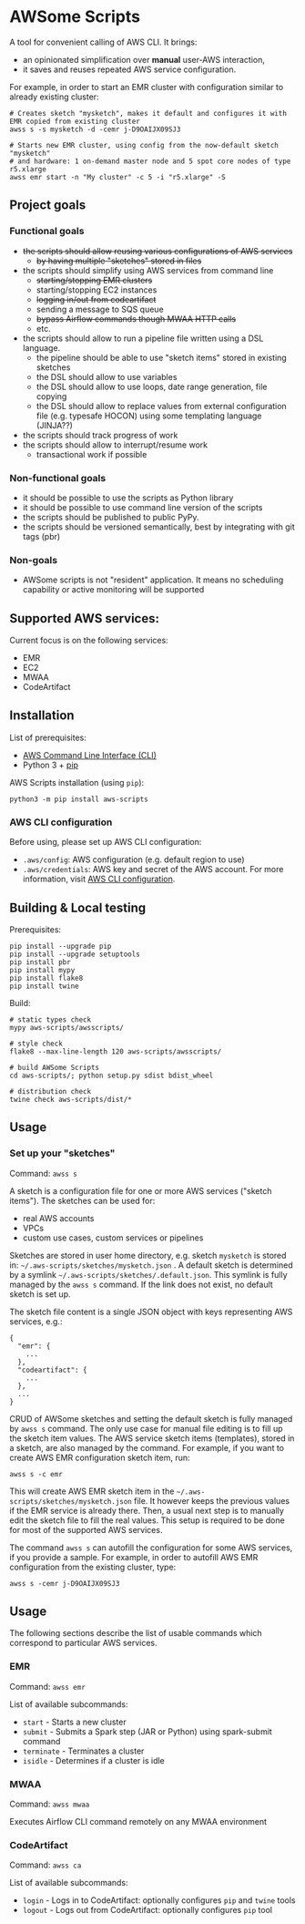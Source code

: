 # AWSome Scripts

A tool for convenient calling of AWS CLI. It brings:

- an opinionated simplification over **manual** user-AWS interaction,
- it saves and reuses repeated AWS service configuration.

For example, in order to start an EMR cluster with configuration similar to already existing cluster:

```
# Creates sketch "mysketch", makes it default and configures it with EMR copied from existing cluster
awss s -s mysketch -d -cemr j-D9OAIJX09SJ3

# Starts new EMR cluster, using config from the now-default sketch "mysketch"
# and hardware: 1 on-demand master node and 5 spot core nodes of type r5.xlarge
awss emr start -n "My cluster" -c 5 -i "r5.xlarge" -S
```

## Project goals

### Functional goals

- ~~the scripts should allow reusing various configurations of AWS services~~
    - ~~by having multiple "sketches" stored in files~~
- the scripts should simplify using AWS services from command line
    - ~~starting/stopping EMR clusters~~
    - starting/stopping EC2 instances
    - ~~logging in/out from codeartifact~~
    - sending a message to SQS queue
    - ~~bypass Airflow commands though MWAA HTTP calls~~
    - etc.
- the scripts should allow to run a pipeline file written using a DSL language.
    - the pipeline should be able to use "sketch items" stored in existing sketches
    - the DSL should allow to use variables
    - the DSL should allow to use loops, date range generation, file copying
    - the DSL should allow to replace values from external configuration file (e.g. typesafe HOCON) using some
      templating language (JINJA??)
- the scripts should track progress of work
- the scripts should allow to interrupt/resume work
    - transactional work if possible

### Non-functional goals

- it should be possible to use the scripts as Python library
- it should be possible to use command line version of the scripts
- the scripts should be published to public PyPy.
- the scripts should be versioned semantically, best by integrating with git tags (pbr)

### Non-goals

- AWSome scripts is not "resident" application. It means no scheduling capability or active monitoring will be supported

## Supported AWS services:

Current focus is on the following services:

- EMR
- EC2
- MWAA
- CodeArtifact

## Installation

List of prerequisites:

- [AWS Command Line Interface (CLI)][cli-install]
- Python 3 + [pip][pip]

AWS Scripts installation (using `pip`):

```
python3 -m pip install aws-scripts
```

### AWS CLI configuration

Before using, please set up AWS CLI configuration:

- `.aws/config`: AWS configuration (e.g. default region to use)
- `.aws/credentials`: AWS key and secret of the AWS account. For more information,
  visit [AWS CLI configuration][cli-config].

## Building & Local testing

Prerequisites:

```
pip install --upgrade pip
pip install --upgrade setuptools
pip install pbr
pip install mypy
pip install flake8
pip install twine
```

Build:

```
# static types check
mypy aws-scripts/awsscripts/

# style check
flake8 --max-line-length 120 aws-scripts/awsscripts/

# build AWSome Scripts
cd aws-scripts/; python setup.py sdist bdist_wheel

# distribution check
twine check aws-scripts/dist/*
```

## Usage

### Set up your "sketches"

Command: `awss s`

A sketch is a configuration file for one or more AWS services ("sketch items"). The sketches can be used for:

- real AWS accounts
- VPCs
- custom use cases, custom services or pipelines

Sketches are stored in user home directory, e.g. sketch `mysketch` is stored in: `~/.aws-scripts/sketches/mysketch.json`
. A default sketch is determined by a symlink `~/.aws-scripts/sketches/.default.json`. This symlink is fully managed by
the `awss s` command. If the link does not exist, no default sketch is set up.

The sketch file content is a single JSON object with keys representing AWS services, e.g.:

```
{
  "emr": {
    ...
  },
  "codeartifact": {
    ...
  },
  ...
}
```

CRUD of AWSome sketches and setting the default sketch is fully managed by `awss s` command. The only use case for
manual file editing is to fill up the sketch item values. The AWS service sketch items (templates), stored in a sketch,
are also managed by the command. For example, if you want to create AWS EMR configuration sketch item, run:

```
awss s -c emr
```

This will create AWS EMR sketch item in the `~/.aws-scripts/sketches/mysketch.json` file. It however keeps the previous
values if the EMR service is already there. Then, a usual next step is to manually edit the sketch file to fill the real
values. This setup is required to be done for most of the supported AWS services.

The command `awss s` can autofill the configuration for some AWS services, if you provide a sample. For example, in
order to autofill AWS EMR configuration from the existing cluster, type:

```
awss s -cemr j-D9OAIJX09SJ3
```

## Usage

The following sections describe the list of usable commands which correspond to particular AWS services.

### EMR

Command: `awss emr`

List of available subcommands:

- `start` - Starts a new cluster
- `submit` - Submits a Spark step (JAR or Python) using spark-submit command
- `terminate` - Terminates a cluster
- `isidle` - Determines if a cluster is idle

### MWAA

Command: `awss mwaa`

Executes Airflow CLI command remotely on any MWAA environment

### CodeArtifact

Command: `awss ca`

List of available subcommands:

- `login` - Logs in to CodeArtifact: optionally configures `pip` and `twine` tools
- `logout` - Logs out from CodeArtifact: optionally configures `pip` tool

[cli-install]: https://docs.aws.amazon.com/cli/latest/userguide/cli-chap-install.html
[cli-config]: https://docs.aws.amazon.com/cli/latest/userguide/cli-configure-files.html
[pip]: https://packaging.python.org/tutorials/installing-packages/